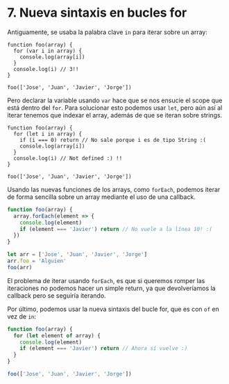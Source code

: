 # 7. Nueva sintaxis en bucles for

Antiguamente, se usaba la palabra clave `in` para iterar sobre un array:

```
function foo(array) {
  for (var i in array) {
    console.log(array[i])
  }
  console.log(i) // 3!!
}

foo(['Jose', 'Juan', 'Javier', 'Jorge'])
```

Pero declarar la variable usando `var` hace que se nos ensucie el scope que está dentro del `for`. Para solucionar esto podemos usar `let`, pero aún así al iterar tenemos que indexar el array, además de que se iteran sobre strings.

```
function foo(array) {
  for (let i in array) {
    if (i === 0) return // No sale porque i es de tipo String :(
    console.log(array[i])
  }
  console.log(i) // Not defined :) !!
}

foo(['Jose', 'Juan', 'Javier', 'Jorge'])
```

Usando las nuevas funciones de los arrays, como `forEach`, podemos iterar de forma sencilla sobre un array mediante el uso de una callback.

```JavaScript
function foo(array) {
  array.forEach(element => {
    console.log(element)
    if (element === 'Javier') return // No vuele a la línea 10! :(
  })
}

let arr = ['Jose', 'Juan', 'Javier', 'Jorge']
arr.foo = 'Alguien'
foo(arr)
```

El problema de iterar usando `forEach`, es que si queremos romper las iteraciones no podemos hacer un simple return, ya que devolveríamos la callback pero se seguiría iterando.

Por último, podemos usar la nueva sintaxis del bucle for, que es con `of` en vez de `in`:

```JavaScript
function foo(array) {
  for (let element of array) {
    console.log(element)
    if (element === 'Javier') return // Ahora sí vuelve :)
  }
}

foo(['Jose', 'Juan', 'Javier', 'Jorge'])
```
